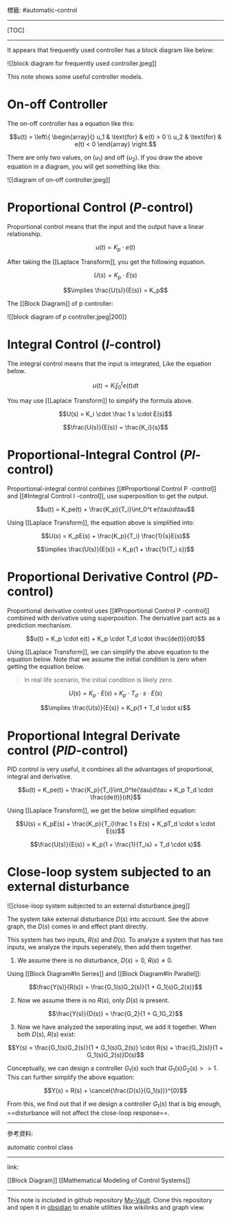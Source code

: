 標籤: #automatic-control 

---

[TOC]

---

It appears that frequently used controller has a block diagram like below:

![[block diagram for frequently used controller.jpeg]]

This note shows some useful controller models.

# On-off Controller

The on-off controller has a equation like this:

$$u(t) = 
\left\{
	\begin{array}{}
		u_1 & \text{for} & e(t) > 0 \\
		u_2 & \text{for} & e(t) < 0
	\end{array}
\right.$$

There are only two values, on ($u_1$) and off ($u_2$). If you draw the above equation in a diagram, you will get something like this:

![[diagram of on-off controller.jpeg]]

# Proportional Control ($P$-control)

Proportional control means that the input and the output have a linear relationship.

$$u(t) = K_p \cdot e(t)$$

After taking the [[Laplace Transform]], you get the following equation.

$$U(s) = K_p \cdot E(s)$$

$$\implies \frac{U(s)}{E(s)} = K_p$$

The [[Block Diagram]] of p controller:

![[block diagram of p controller.jpeg|200]]

# Integral Control ($I$-control)

The integral control means that the input is integrated, Like the equation below.

$$u(t) = K_i \int_0^t e(t)dt$$

You may use [[Laplace Transform]] to simplify the formula above.

$$U(s) = K_i \cdot \frac 1 s \cdot E(s)$$

$$\frac{U(s)}{E(s)} = \frac{K_i}{s}$$

# Proportional-Integral Control ($PI$-control)

Proportional-integral control conbines [[#Proportional Control P -control]] and [[#Integral Control I -control]], use superposition to get the output.

$$u(t) = K_pe(t) + \frac{K_p}{T_i}\int_0^t e(\tau)d\tau$$

Using [[Laplace Transform]], the equation above is simplified into:

$$U(s) = K_pE(s) + \frac{K_p}{T_i} \frac{1}{s}E(s)$$

$$\implies \frac{U(s)}{E(s)} = K_p(1 + \frac{1}{T_i s})$$

# Proportional Derivative Control ($PD$-control)

Proportional derivative control uses [[#Proportional Control P -control]] combined with derivative using superposition. The derivative part acts as a prediction mechanism.

$$u(t) = K_p \cdot e(t) + K_p \cdot T_d \cdot \frac{de(t)}{dt}$$

Using [[Laplace Transform]], we can simplify the above equation to the equation below. Note that we assume the initial condition is zero when getting the equation below.

> In real life scenario, the initial condition is likely zero.

$$U(s) = K_p \cdot E(s) + K_p \cdot T_d \cdot s \cdot E(s)$$

$$\implies \frac{U(s)}{E(s)} = K_p(1 + T_d \cdot s)$$

# Proportional Integral Derivate control ($PID$-control)

PID control is very useful, it combines all the advantages of proportional, integral and derivative.

$$u(t) = K_pe(t) + \frac{K_p}{T_i}\int_0^te(\tau)d\tau + K_p T_d \cdot \frac{de(t)}{dt}$$

Using [[Laplace Transform]], we get the below simplified equation:

$$U(s) = K_pE(s) + \frac{K_p}{T_i}\frac 1 s E(s) + K_pT_d \cdot s \cdot E(s)$$

$$\frac{U(s)}{E(s)} = K_p(1 + \frac{1}{T_is} + T_d \cdot s)$$

# Close-loop system subjected to an external disturbance

![[close-loop system subjected to an external disturbance.jpeg]]

The system take external disturbance $D(s)$ into account. See the above graph, the $D(s)$ comes in and effect plant directly.

This system has two inputs, $R(s)$ and $D(s)$. To analyze a system that has two inputs, we analyze the inputs seperately, then add them together.

1. We assume there is no disturbance, $D(s) = 0$, $R(s) \neq 0$.

Using [[Block Diagram#In Series]] and [[Block Diagram#In Parallel]]:

$$\frac{Y(s)}{R(s)} = \frac{G_1(s)G_2(s)}{1 + G_1(s)G_2(s)}$$

2. Now we assume there is no $R(s)$, only $D(s)$ is present.

$$\frac{Y(s)}{D(s)} = \frac{G_2}{1 + G_1G_2}$$

3. Now we have analyzed the seperating input, we add it together. When both $D(s)$, $R(s)$ exist:

$$Y(s) = \frac{G_1(s)G_2(s)}{1 + G_1(s)G_2(s)} \cdot R(s) + \frac{G_2(s)}{1 + G_1(s)G_2(s)}D(s)$$

Conceptually, we can design a controller $G_1(s)$ such that $G_1(s)G_2(s) >> 1$. This can further simplify the above equation:

$$Y(s) = R(s) + \cancel{\frac{D(s)}{G_1(s)}}^{0}$$

From this, we find out that if we design a controller $G_1(s)$ that is big enough, ==disturbance will not affect the close-loop response==.

---

參考資料:

automatic control class

---

link:

[[Block Diagram]]
[[Mathematical Modeling of Control Systems]]

---

This note is included in github repository [My-Vault](https://github.com/LittleD3092/My-Vault.git). Clone this repository and open it in [obsidian](https://obsidian.md/) to enable utilities like wikilinks and graph view.